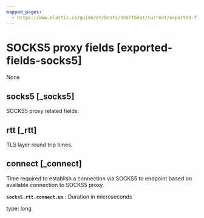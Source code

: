 ```yaml
---
mapped_pages:
  - https://www.elastic.co/guide/en/beats/heartbeat/current/exported-fields-socks5.html
---
```


<!-- This file is generated! See scripts/generate_fields_docs.py -->

# SOCKS5 proxy fields [exported-fields-socks5]

None

## socks5 [_socks5]

SOCKS5 proxy related fields:

## rtt [_rtt]

TLS layer round trip times.

## connect [_connect]

Time required to establish a connection via SOCKS5 to endpoint based on available connection to SOCKS5 proxy.

**`socks5.rtt.connect.us`**
:   Duration in microseconds

type: long



